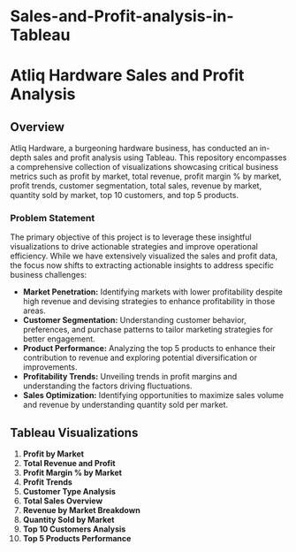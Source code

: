 # Sales-and-Profit-analysis-in-Tableau

# Atliq Hardware Sales and Profit Analysis

## Overview

Atliq Hardware, a burgeoning hardware business, has conducted an in-depth sales and profit analysis using Tableau. This repository encompasses a comprehensive collection of visualizations showcasing critical business metrics such as profit by market, total revenue, profit margin % by market, profit trends, customer segmentation, total sales, revenue by market, quantity sold by market, top 10 customers, and top 5 products.

### Problem Statement

The primary objective of this project is to leverage these insightful visualizations to drive actionable strategies and improve operational efficiency. While we have extensively visualized the sales and profit data, the focus now shifts to extracting actionable insights to address specific business challenges:

- **Market Penetration:** Identifying markets with lower profitability despite high revenue and devising strategies to enhance profitability in those areas.
- **Customer Segmentation:** Understanding customer behavior, preferences, and purchase patterns to tailor marketing strategies for better engagement.
- **Product Performance:** Analyzing the top 5 products to enhance their contribution to revenue and exploring potential diversification or improvements.
- **Profitability Trends:** Unveiling trends in profit margins and understanding the factors driving fluctuations.
- **Sales Optimization:** Identifying opportunities to maximize sales volume and revenue by understanding quantity sold per market.

## Tableau Visualizations

1. **Profit by Market**
2. **Total Revenue and Profit**
3. **Profit Margin % by Market**
4. **Profit Trends**
5. **Customer Type Analysis**
6. **Total Sales Overview**
7. **Revenue by Market Breakdown**
8. **Quantity Sold by Market**
9. **Top 10 Customers Analysis**
10. **Top 5 Products Performance**



